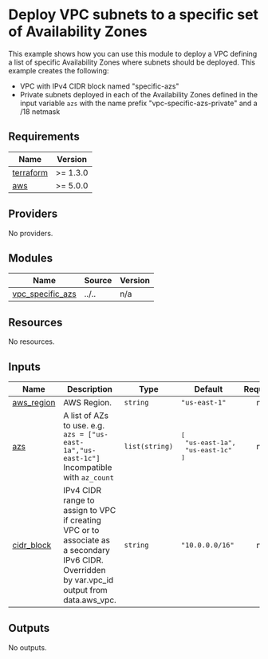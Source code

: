 <!-- BEGIN_TF_DOCS -->
# Deploy VPC subnets to a specific set of Availability Zones

This example shows how you can use this module to deploy a VPC defining a list of specific Availability Zones where subnets should be deployed. This example creates the following:

* VPC with IPv4 CIDR block named "specific-azs"
* Private subnets deployed in each of the Availability Zones defined in the input variable `azs` with the name prefix "vpc-specific-azs-private" and a /18 netmask

## Requirements

| Name | Version |
|------|---------|
| <a name="requirement_terraform"></a> [terraform](#requirement\_terraform) | >= 1.3.0 |
| <a name="requirement_aws"></a> [aws](#requirement\_aws) | >= 5.0.0 |

## Providers

No providers.

## Modules

| Name | Source | Version |
|------|--------|---------|
| <a name="module_vpc_specific_azs"></a> [vpc\_specific\_azs](#module\_vpc\_specific\_azs) | ../.. | n/a |

## Resources

No resources.

## Inputs

| Name | Description | Type | Default | Required |
|------|-------------|------|---------|:--------:|
| <a name="input_aws_region"></a> [aws\_region](#input\_aws\_region) | AWS Region. | `string` | `"us-east-1"` | no |
| <a name="input_azs"></a> [azs](#input\_azs) | A list of AZs to use. e.g. `azs = ["us-east-1a","us-east-1c"]` Incompatible with `az_count` | `list(string)` | <pre>[<br/>  "us-east-1a",<br/>  "us-east-1c"<br/>]</pre> | no |
| <a name="input_cidr_block"></a> [cidr\_block](#input\_cidr\_block) | IPv4 CIDR range to assign to VPC if creating VPC or to associate as a secondary IPv6 CIDR. Overridden by var.vpc\_id output from data.aws\_vpc. | `string` | `"10.0.0.0/16"` | no |

## Outputs

No outputs.
<!-- END_TF_DOCS -->